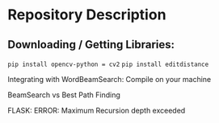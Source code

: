 
# Repository Description 

## Downloading / Getting Libraries:

`pip install opencv-python = cv2`
`pip install editdistance`

Integrating with WordBeamSearch:
Compile on your machine

BeamSearch vs Best Path Finding

FLASK:
ERROR: Maximum Recursion depth exceeded 